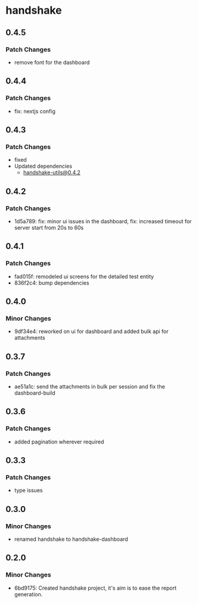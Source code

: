 # handshake

## 0.4.5

### Patch Changes

- remove font for the dashboard

## 0.4.4

### Patch Changes

- fix: nextjs config

## 0.4.3

### Patch Changes

- fixed
- Updated dependencies
  - handshake-utils@0.4.2

## 0.4.2

### Patch Changes

- 1d5a789: fix: minor ui issues in the dashboard, fix: increased timeout for server start from 20s to 60s

## 0.4.1

### Patch Changes

- fad015f: remodeled ui screens for the detailed test entity
- 836f2c4: bump dependencies

## 0.4.0

### Minor Changes

- 9df34e4: reworked on ui for dashboard and added bulk api for attachments

## 0.3.7

### Patch Changes

- ae51a1c: send the attachments in bulk per session and fix the dashboard-build

## 0.3.6

### Patch Changes

- added pagination wherever required

## 0.3.3

### Patch Changes

- type issues

## 0.3.0

### Minor Changes

- renamed handshake to handshake-dashboard

## 0.2.0

### Minor Changes

- 6bd9175: Created handshake project, it's aim is to ease the report generation.
